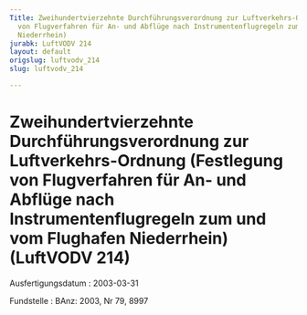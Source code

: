 ```yaml
---
Title: Zweihundertvierzehnte Durchführungsverordnung zur Luftverkehrs-Ordnung (Festlegung
  von Flugverfahren für An- und Abflüge nach Instrumentenflugregeln zum und vom Flughafen
  Niederrhein)
jurabk: LuftVODV 214
layout: default
origslug: luftvodv_214
slug: luftvodv_214

---
```


# Zweihundertvierzehnte Durchführungsverordnung zur Luftverkehrs-Ordnung (Festlegung von Flugverfahren für An- und Abflüge nach Instrumentenflugregeln zum und vom Flughafen Niederrhein) (LuftVODV 214)

Ausfertigungsdatum
:   2003-03-31

Fundstelle
:   BAnz: 2003, Nr 79, 8997


